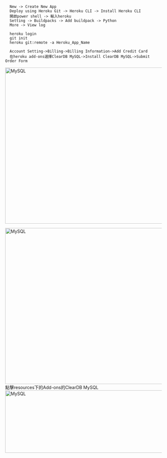       New -> Create New App
      Deploy using Heroku Git -> Heroku CLI -> Install Heroku CLI
      開啟power shell -> 輸入heroku
      Setting -> Buildpacks -> Add buildpack -> Python
      More -> View log

      heroku login
      git init
      heroku git:remote -a Heroku_App_Name
      
      Account Setting->Billing->Billing Information->Add Credit Card
      在heroku add-ons選擇ClearDB MySQL->Install ClearDB MySQL->Submit Order Form
<img src="https://user-images.githubusercontent.com/97188330/158340374-c760d886-1cff-4986-a223-c0905f993b5a.png" width="1300" height="500" alt="MySQL"/><br/>

<img src="https://user-images.githubusercontent.com/97188330/158340762-b21ccd0c-a213-4003-855b-b0d04e650c1c.png" width="1300" height="500" alt="MySQL"/><br/>
點擊resources下的Add-ons的ClearDB MySQL 
<img src="https://user-images.githubusercontent.com/97188330/158341424-8eb28b1a-a459-48e7-af0d-de2c2c5860f2.png" width="1300" height="200" alt="MySQL"/><br/>

